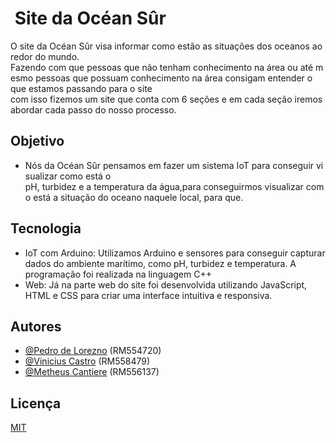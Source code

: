 #  Site da Océan Sûr

O site da Océan Sûr visa informar como estão as situações dos oceanos ao redor do mundo.
Fazendo com que pessoas que não tenham conhecimento na área ou até mesmo pessoas que possuam conhecimento na área consigam entender o que estamos passando para o site com isso fizemos um site que conta com 6 seções e em cada seção iremos abordar cada passo do nosso processo.

## Objetivo
- Nós da Océan Sûr pensamos em fazer um sistema IoT para conseguir visualizar como está o pH, turbidez e a temperatura da água,para conseguirmos visualizar como está a situação do oceano naquele local, para que.

## Tecnologia
- IoT com Arduino: Utilizamos Arduino e sensores para conseguir capturar dados do ambiente marítimo, como pH, turbidez e temperatura. A programação foi realizada na linguagem C++
- Web: Já na parte web do site foi desenvolvida utilizando JavaScript, HTML e CSS para criar uma interface intuitiva e responsiva.


## Autores

- [@Pedro de Lorezno](https://github.com/PedroLorenzop) (RM554720)
- [@Vinicius Castro](https://github.com/ViniciusCastroo) (RM558479)
- [@Metheus Cantiere](https://github.com/matheuscantiere) (RM556137)




## Licença

[MIT](https://choosealicense.com/licenses/mit/)

